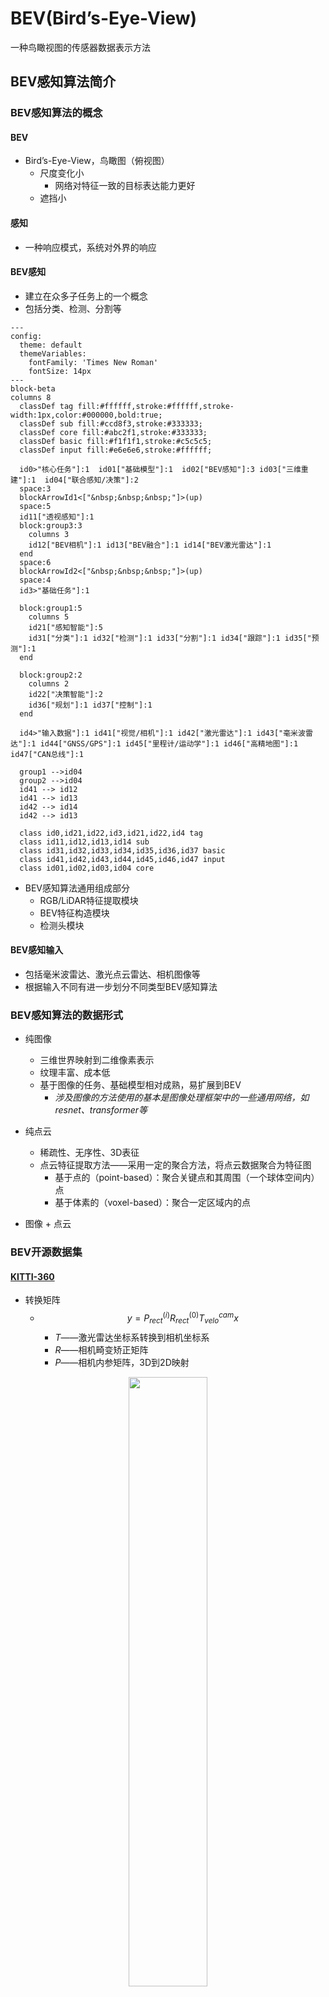 <style>@import url(../../css/auto-number-title.css); </style>

# BEV(Bird’s-Eye-View)

一种鸟瞰视图的传感器数据表示方法

## BEV感知算法简介
### BEV感知算法的概念    
#### BEV   
+ Bird’s-Eye-View，鸟瞰图（俯视图）   
  + 尺度变化小  
    + 网络对特征一致的目标表达能力更好  
  + 遮挡小  
#### 感知  
+ 一种响应模式，系统对外界的响应    
#### BEV感知 
+ 建立在众多子任务上的一个概念  
+ 包括分类、检测、分割等  

```mermaid
---
config:
  theme: default
  themeVariables:
    fontFamily: 'Times New Roman'
    fontSize: 14px
---
block-beta
columns 8
  classDef tag fill:#ffffff,stroke:#ffffff,stroke-width:1px,color:#000000,bold:true;
  classDef sub fill:#ccd8f3,stroke:#333333;
  classDef core fill:#abc2f1,stroke:#333333;
  classDef basic fill:#f1f1f1,stroke:#c5c5c5;
  classDef input fill:#e6e6e6,stroke:#ffffff;

  id0>"核心任务"]:1  id01["基础模型"]:1  id02["BEV感知"]:3 id03["三维重建"]:1  id04["联合感知/决策"]:2
  space:3
  blockArrowId1<["&nbsp;&nbsp;&nbsp;"]>(up)
  space:5
  id11["透视感知"]:1
  block:group3:3
    columns 3
    id12["BEV相机"]:1 id13["BEV融合"]:1 id14["BEV激光雷达"]:1 
  end
  space:6
  blockArrowId2<["&nbsp;&nbsp;&nbsp;"]>(up)
  space:4
  id3>"基础任务"]:1
  
  block:group1:5
    columns 5
    id21["感知智能"]:5   
    id31["分类"]:1 id32["检测"]:1 id33["分割"]:1 id34["跟踪"]:1 id35["预测"]:1 
  end

  block:group2:2
    columns 2
    id22["决策智能"]:2
    id36["规划"]:1 id37["控制"]:1
  end

  id4>"输入数据"]:1 id41["视觉/相机"]:1 id42["激光雷达"]:1 id43["毫米波雷达"]:1 id44["GNSS/GPS"]:1 id45["里程计/运动学"]:1 id46["高精地图"]:1 id47["CAN总线"]:1

  group1 -->id04
  group2 -->id04
  id41 --> id12
  id41 --> id13
  id42 --> id14
  id42 --> id13

  class id0,id21,id22,id3,id21,id22,id4 tag
  class id11,id12,id13,id14 sub
  class id31,id32,id33,id34,id35,id36,id37 basic
  class id41,id42,id43,id44,id45,id46,id47 input
  class id01,id02,id03,id04 core
```
+ BEV感知算法通用组成部分  
  + RGB/LiDAR特征提取模块  
  + BEV特征构造模块  
  + 检测头模块  
#### BEV感知输入  
  + 包括毫米波雷达、激光点云雷达、相机图像等  
  + 根据输入不同有进一步划分不同类型BEV感知算法  
### BEV感知算法的数据形式    
+ 纯图像  
   + 三维世界映射到二维像素表示  
   + 纹理丰富、成本低  
   + 基于图像的任务、基础模型相对成熟，易扩展到BEV  
     + *涉及图像的方法使用的基本是图像处理框架中的一些通用网络，如resnet、transformer等*

+ 纯点云  
  + 稀疏性、无序性、3D表征  
  + 点云特征提取方法——采用一定的聚合方法，将点云数据聚合为特征图  
    + 基于点的（point-based）：聚合关键点和其周围（一个球体空间内）点  
    + 基于体素的（voxel-based）：聚合一定区域内的点  
+ 图像 + 点云  


### BEV开源数据集  
#### [KITTI-360](https://www.cvlibs.net/datasets/kitti-360/)  
+ 转换矩阵
  + $$ y=P_{rect}^{(i)}R_{rect}^{(0)}T_{velo}^{cam}x$$  
    + $T$——激光雷达坐标系转换到相机坐标系  
    + $R$——相机畸变矫正矩阵  
    + $P$——相机内参矩阵，3D到2D映射  
  
<p align='center'><img src='asserts/kitti_annotation.png' width=50%></p>  

+ 标注文件  
  + 按场景标注  
    + 对每个场景进行编号，并有一个同名标注文件  
  + 单个标注文件  
    + 每行表示一个物体  
  + 单行  
    + 目标类型 $class$  
    + 目标被截断程度 $cut\in[0,1]$  
    + 目标被遮挡程度 $obstruction \in\{0,1,2,3\}$，离散值  
    + 目标与相机之间的夹角 $\theta\in[-\pi,\pi]$   
    + 目标边界框左上角和右下角坐标 $(x_{left},y_{left},x_{tight},y_{right})$  
    + 目标的3D尺寸 $(h,w,l)$ ，单位m 
    + 目标在3D场景下的中心点坐标 $(x_{c},y_{c},z_{c})$  ，单位m  
    + 目标在此位置以此类别存在的概率，即置信度得分 $score \in [0,1]$ 
#### [**<font color=red>nuScenes</font>**](https://www.nuscenes.org/)  
> + maps：  栅格化图像和
> + samples：**关键帧**传感器数据，已标注的图像  
> + sweeps：  **中间帧**传感器数据，未标注的图像  
> + v1.0-*：元数据、标注数据  
>   + attribute.json：实例属性  
>   + calibrated_sensors.json：传感器（激光雷达/相机）标定数据  
>   + category.json：对象类别  
>   + ego_pose.json：车辆特定时刻的姿态  
>   + instance.json：一个物体的实例  
>   + log.json：日志信息  
>   + map.json：二值分割掩模地图信息  
>   + sample.json：样例  
>   + sample_annotation.json：3D边界框  
>   + sample_data.json：传感器数据
>   + scene.json：场景数据  
>   + sensor.json：传感器信息  
>   + visibility.json：实例可见性

### BEV感知方法分类  
#### BEV Lidar  
```mermaid
graph LR

A[点云输入] --> B[体素化] & C[转换为BEV]

subgraph Pre-BEV
  B --> D[3D特征提取]-->E[转换为BEV]
end

subgraph Post-BEV
  C ---> F[2D特征提取]
end

E &　F-->G[检测头]
```

+ Pre-BEV feature extraction  
  先提取特征，再生成BEV表征
  + PV-RCNN  
    + <p align='center'><img src='asserts/pv-rcnn.png'></p> 
    +  point + voxel --> BEV feature map
+ Post-BEV feature extraction  
  先转换到BEV视图，再提取特征
  + PointPillar  

#### BEV Camera  
```mermaid
graph LR

A[多视角图像] --> B[共享2D特征提取模块] 

subgraph 视角转换模块
  direction TB
  C[2D-3D]
  D[3D-2D]
  C ~~~ D
end

B--> 视角转换模块-->E[3D解码器检测头]
```

#### BEV Fusion  
> **融合是在特征层面的融合**  


### BEV感知算法的优劣  

```mermaid
graph TB

A([多视角图像]) 
B([点云]) 
A-->C[图像视图算法]--2D结果-->D[2D-3D转换]--3D结果-->T[时间和空间]
B--> L[激光雷达网络]--3D结果--->E[时间和空间]--> F[融合]-->P([感知结果])
T-->F

A1([多视角图像]) 
B1([点云]) 
A1-->C1[特征提取器]--PV特征-->D1[2D-3D转换]
B1--> L1[特征提取器]--BEV特征---> F1[融合]-->E1[时间和空间]-->P1([感知结果])
D1--BEV特征-->F1
```

+ BEV感知算法对学术研究的意义  
  + 利于探讨2D到3D的转换过程  
  + 利于视觉图像识别远距离物体或颜色引导的道路  
+ BEV感知算法对工业应用的意义  
  + 降低成本，激光雷达设备成本是视觉设备的10倍  
+ 性能差异  
  + BEV感知算法在感知距离上优于2D感知算法3D检测任务上与点云方案还有一定差距  

### BEV感知算法的应用  
+ Tesla  

```mermaid
---
config:
  theme: default
  themeVariables:
    fontFamily: 'Times New Roman'
    fontSize: 14px
---
block-beta 
columns 3
  classDef tag fill:#ffffff,stroke:#ffffff;
  classDef basic fill:#f1f1f1,stroke:#c5c5c5;
  classDef arrow fill:#ffffe4,stroke:#ffffe4;

  i00["原图"]:1 i01["原图"]:1 i02["原图"]:1
  i10["矫正"]:1 i11["矫正"]:1 i12["矫正"]:1
  i20["RegNET"]:1 i21["RegNET"]:1 i22["RegNET"]:1
  i30["BiFPN"]:1 i31["BiFPN"]:1 i32["BiFPN"]:1
  i40["多尺度特征"]:1 i41["多尺度特征"]:1 i42["多尺度特征"]:1
  
  block:id5:3
    columns 4
    i50["多相机融合&BEV变换"]:1
    i510["PV特征"]:1 space:1 i512["BEV特征"]:1
    i510--"变换"-->i512
  end
  i60(["IMU"]):1

  block:i61:2
    columns 2
    i610["特征序列"]:1
    block:i611:1
      columns 11
      a1["&nbsp;"] space l["&nbsp;"] m["&nbsp;"] n["&nbsp;"] o["&nbsp;"] p["&nbsp;"] q["&nbsp;"] r["&nbsp;"] space a2["&nbsp;"]
      a1-->l
      r-->a2
    end
  end

  i60-->i61
  i7["视频模块"]:3
  i801("解码器"):1
  i802("解码器"):2
  block:id81:1
    columns 2
    i810["分类"]:1 i812["回归"]:1
  end
  block:i82:2
    columns 4
    i820["分类"]:1 i822["回归"]:1 i823["属性"]:1
    
  end
  class i50 tag
  class a1,a2,i50 arrow
  class i801,i802 basic
```



+ Horizon Robotics  

```mermaid
---
config:
  theme: default
  themeVariables:
    fontFamily: 'Times New Roman'
    fontSize: 14px
---
block-beta 
columns 5
  classDef task fill:#f1f1f1,stroke:#000000,stroke-width:1px,color:#000000,stroke-dasharray: 5 5;
  
  i00["原图"]:1 space i01["点云"]:1 space i02["IMU\GPS"]:1
  i10["单相机前端"]:1 space i11["激光雷达前端"]:1 space i12["其他传感器前端"]:1
  i20["交叉流对齐"]:1 space i21["交叉模态对齐"]:1 space i22["学习的时空聚合"]:1
  i20--"2D-3D"-->i21
  i21-->i22
  space:5
  i30["底层物理学"]:1 i31["语义层实体提取"]:1 i32["结构层概念,关系,行为"]:1 space:2
  i20-->i30
  i21-->i31
  i21-->i32
  space:5
  i40["视差/深度/光流..."]:1 i41["检测:行人/车辆/道路"]:1 i42["跟踪/预测..."]:1 space:2
  i30-->i40
  i31-->i41
  i32-->i42
  class i40,i41,i42 task
```

+ HAOMO  

```mermaid
---
config:
  theme: default
  themeVariables:
    fontFamily: 'Times New Roman'
    fontSize: 14px
---
block-beta 
columns 3
  classDef tag fill:#ffffff,stroke:#ffffff;
  classDef basic fill:#f1f1f1,stroke:#c5c5c5;
  classDef arrow fill:#ffffe4,stroke:#ffffe4;

  i00["点云"]:1 i01["原图1"]:1 i02["原图2"]:1
  i10["Pillar特征网络"]:1 i11["ResNet"]:1 i12["ResNet"]:1
  i20["CNN主干网络"]:1 i21["FPN"]:1 i22["FPN"]:1
  i30["BEV特征"]:1 i31["多尺度特征"]:1 i32["多尺度特征"]:1
  blockArrowId6<["&nbsp;"]>(down):1
  block:i4:2
    columns 4
    i40["transformer"]:1
    i400["PV特征"]:1 space:1 i401["BEV特征"]:1
    i400--"变换"-->i401
  end
  i5("张量空间"):3
  
  block:i6:3
    columns 3
    i60["特征序列"]:1
    space
    block:i61:1
      columns 11
      a1["&nbsp;"] space l["&nbsp;"] m["&nbsp;"] n["&nbsp;"] o["&nbsp;"] p["&nbsp;"] q["&nbsp;"] r["&nbsp;"] space a2["&nbsp;"]
      a1-->l
      r-->a2
    end
  end

  block:i7:3
    columns 3
    i70["时空融合"]:1
    i700["RNN/Transformer"]:1 i701["SLAM光流追踪"]:1
  end

  i801("解码器"):1
  i802("解码器"):2
  block:id81:1
    columns 2
    i810["分类"]:1 i812["回归"]:1
  end
  block:i82:2
    columns 4
    i820["分类"]:1 i822["回归"]:1 i823["属性"]:1 
  end
  class a1,a2,i40,i60,i70 arrow
  class i801,i802 basic
```

## BEV感知算法基础模块  
### 2D图像处理  

```mermaid
graph LR
  i0[多视角图像]-->i1[主干网络]-->i3[多视角输出]
```
### 3D点云特征处理  

```mermaid
graph LR
  i0["点云数据"]-->i1["基于点的(point-based)"] & i2["基于体素的(voxel-based)"]-->i3["输出"]
  
```
+ 基于点的(point-based)  
> 直接对点云数据进行特征提取，再进一步提取点的稀疏表示  
  + <p align=center><img src='asserts/pointnet++.png' width=80%><br><a href="https://github.com/charlesq34/pointnet2" target="_blank" title="https://github.com/charlesq34/pointnet2">（例）Point Net++ </a></p>

+ 基于体素的(voxel-based)  
> 先将点云数据划分为体素，通过三维卷积对体素进行特征提取，再进一步提取体素的稀疏表示  
  + <p align=center><img src='asserts/voxelnet.png' width=80%><br><a href="https://github.com/steph1793/Voxelnet" target="_blank" title="https://github.com/steph1793/Voxelnet">（例）VoxelNet</a></p>

### 2D-3D  
> 由环视图像，构建BEV视角特征  
```mermaid
graph LR
  i0[2D]-->i1[3D]-->i2[BEV]
  i0--"×"-->i2
```

$$
Z_{c}\left[\begin{matrix}x\\y\\1\end{matrix}\right]=\left[\begin{matrix}f&0&0&0\\0&f&0&0\\0&0&1&0\end{matrix}\right]\left[\begin{matrix}X_{C}\\Y_{C}\\Z_{C}\\1\end{matrix}\right]
$$

+ LSS(Lift, Splat,and Shoot)  
  + <p align=center><img src='asserts/lss.png' width=100%><br><a href="https://github.com/nv-tlabs/lift-splat-shoot" target="_blank" title="https://github.com/nv-tlabs/lift-splat-shoot">（例）LSS</a></p>  
  + lift模块做**深度分布**  
  + splat做特征映射  
  + shoot做结果预测  
  + **离散深度估计**  
    + 连续深度预测任务转换为分类任务  
+ Pseudo Lidar  
  + <p align=center><img src='asserts/pseudo-lidar.png' width=100%><br><a href="https://github.com/mileyan/pseudo_lidar" target="_blank" title="https://github.com/mileyan/pseudo_lidar">（例）Pseudo Lidar</a></p>  
  + **连续深度估计**——伪点云  

### 3D-2D  
> 由3D到2D构建BEV空间  

#### 显式映射 
> 预先知道3D参考点,利用3D对象查询进行2D图像特征查询  
+ DETR3D 
  + <p align=center><img src='asserts/detr3d.png' width=100%><br><a href="https://github.com/WangYueFt/detr3d" target="_blank" title="https://github.com/WangYueFt/detr3d">（例）DETR3D </a></p>  
+ FUTR3D(多模态)  
    > 利用不同的骨干网络提取多模态特征，再根据查询点聚合多模态特征  
    + <p align=center><img src='asserts/futr3d.png' width=100%><br><a href="https://github.com/Tsinghua-MARS-Lab/futr3d" target="_blank" title="https://github.com/Tsinghua-MARS-Lab/futr3d">（例）FUTR3D </a></p>  

#### 隐式映射
> 不知道3D参考点，不需要显式的2D-3D映射关系  
+ PETR3D  
  + <p align=center><img src='asserts/petr3d.png' width=100%><br><a href="https://github.com/megvii-research/PETR" target="_blank" title="https://github.com/megvii-research/PETR">（例）PETR3D </a></p>
### BEV中的transformer  

[各种注意力机制](https://www.cnblogs.com/wxkang/p/17133460.html)
> + 通道注意力  
>   + <p align=center><img src='asserts/channelattention.png' width=100%><br>channel attention</p>
> + 空间注意力   
>   + <p align=center><img src='asserts/stn.png' width=100%><br>spatial attention</p>  
> + 混合注意力  
>   + <p align=center><img src='asserts/cbam.png' width=100%><br>cbam</p>  
>   + <p align=center><img src='asserts/cam.png' width=100%><br>cam</p>  
>   + <p align=center><img src='asserts/sam.png' width=100%><br>cam</p>    
> + 自注意力  
>   + <p align=center><img src='asserts/self-attention.png' width=100%><br>self-attention</p>  
 #### 自注意力机制  
 > 计算给定序列的各位置之间的影响力大小  
 > 查询向量Q、键向量K、值向量V，计算相似度  
 + ViT(Vision Transformer)——图像分类  
   + 将图像序列化表示，一张图片无重叠切分成固定尺寸的Patch  
   + Position Embedding，将Patch的相对位置信息编码到向量中  
+ SwimTransformer——图像分类   
  + ViT在全图进行划分Patch序列化并计算注意力，但常常目标在图像中占比并不大  
  + 先划分Window，再在Window内划分Patch进行序列化，计算注意力  
+ **DETR——目标检测**  
  + 将目标检测问题转化为一个直接回归问题  
  + <p align=center><img src='asserts/detr.png' width=100%><br>detr</p>  
+ RT-DETR  
  + 基于DETR（无NMS框架），同时引入基于CORV的主干网络和高效的混合编码器以获得实时速度  
  + <p align=center><img src='asserts/rt-detr.png' width=100%><br>rt-detr</p>   
+ **DETR3D**  
  + 基于DETR，将BEV视角下的3D目标检测问题转化为一个直接回归问题  
  + <p align=center><img src='asserts/detr3d.png' width=100%><br><a href="https://github.com/WangYueFt/detr3d" target="_blank" title="https://github.com/WangYueFt/detr3d">（例）DETR3D </a></p> 
## BEV融合感知算法  
> Lidar + Camera  
> 模态信息的互补  
### 融合方案  
+ 前融合(数据级融合)  
  + 通过空间对其直接融合不同模态的原始传感器数据  
+ 深度融合(特征级融合)  
  + 通过级联或元素相乘在特征空间中跨模态融合  
+ 后融合(目标级融合)  
  + 将各模态模型的预测结果进行融合。作出最终决策  

+ <p align=center><img src='asserts/fusion_methods.png' width=70%><br>fusion_methods </p> 

```mermaid
graph LR

```

### 基础算法  
#### [BEV-SAN](https://github.com/litwellchi/BEV-SAN)  
+ <p align=center><img src='asserts/bev-san.png' width=100%><br><a href="https://github.com/litwellchi/BEV-SAN" target="_blank" title="https://github.com/litwellchi/BEV-SAN">BEV-SAN </a></p>
+ 主要针对BEV特征构造模块的工作  
  + 已有算法专注于高度维度展平BEV空间，导致**高度维度上的信息丢失**  
  + 核心设计是**切片注意力网络(Slice Attention Network)**  
+ 选择特征的高度范围  
  + 提出LIDAR-guided sampling for slice attention  
  + 根据点云统计结果作为局部特征高度划分的依据  
+ 融合多级特征  
  + 提出Fusion Transformer，同时融合全局和局部特征  

#### BEVFusion  

+ BEV Fusion MIT
  + <p align=center><img src='asserts/bevfusion_mit.png' width=100%><br><a href="https://github.com/mit-han-lab/bevfusion" target="_blank" title="https://github.com/mit-han-lab/bevfusion">bevfusion_mit</a></p> 

+ BEV Fusion 阿里  
  + > 输入：多视角图像  
    > 步骤 1：2D Backbone 提取基础图像特征  
    > 步骤 2：FPN+ADP，多尺度特征融合  
    > 步骤 3：2D➡3D 特征转换模块  
    > 步骤 4：3D➡BEV 特征编码模块  
    > 输出：Camera BEV Features  
  + <p align=center><img src='asserts/bevfusion_ali.png' width=80%><br><a href="https://github.com/ADLab-AutoDrive/BEVFusion" target="_blank" title="https://github.com/ADLab-AutoDrive/BEVFusion">bevfusion_ali</a></p>   
  + 相机支路  
    + FPN+ADP  
      + > 输入：基础图像特征   
        > 步骤 1：每层特征使用 ADP 模块  
        > 步骤 2：ADP 模块包括上采样、池化、卷积  
        > 步骤 3：多层特征融合  
        > 输出：多尺度融合特征  
      + <p align=center><img src='asserts/fpn+adp.png' width=80%><br>fpn+adp模块</p>  
    + 2D➡3D 特征转换  
      + > 输入：多尺度融合特征  
        > 步骤 1：深度分布估计  
        > 步骤 2：2D 到 3D 投影计算  
        > 输出：3D 伪体素特征  
      + <p align=center><img src='asserts/2d23d.png' width=80%><br>2D➡3D特征转换</p>  
  + 点云支路  
    + 点云特征提取方案有基于点的、基于体素的，包括 PointPillars、CenterPoint、TransFusion等  
    + <p align=center><img src='asserts/piontpillars.png' width=80%><br>PointPillars网络结构</p> 
    + Pillar 是一个用于聚合特征的柱状空间，一个柱子包含 `N` 个点，每个点的特征是 `D` 维，，一个 3D 场景有 `P` 个柱子，则整个 3D 场景用柱子特征来表示就是 $P \times D \times N$   
      + PointPillars 中默认 `D` 是一个 9 维量 
        + $(x,y,z)$ 是点的坐标  
        + $(x_{c},y_{c},z_{c})$ 是点所在 pillar 的中心点坐标  
        + $(x_{p},y_{p})$ 是点距离柱子中心点的偏移量  
          + > **为什么 PointPillars 不考虑 `z` 方向的偏移量？:question:**   
            > PointPillars 主要用于处理从地面车辆（如自动驾驶汽车）收集的点云数据。在这类应用中，z 方向（垂直于地面）的变化通常不如 x 和 y 方向（水平方向）那么显著或重要。因此，z 方向的偏移可能被认为对模型的性能影响不大，而忽略它可以简化模型并减少计算需求。另一个可能的原因是在垂直方向上，点云数据可能展示出不同的分布特性，使得直接使用不如其他维度那么有效  
        + 反射值 $r$ 表示点云中每个点的反射强度,反映了对象表面反射激光脉冲的能力  
## 基于环视camera的BEV感知算法  
> Only Camera  

### 基础算法  
#### BEVFormer  
+ <p align='center'><img src='asserts/bevformer.png'></p>
#### **DETR3D**  
+ 基于DETR，将BEV视角下的3D目标检测问题转化为一个直接回归问题  
+ <p align=center><img src='asserts/detr3d.png' width=100%><br><a href="https://github.com/WangYueFt/detr3d" target="_blank" title="https://github.com/WangYueFt/detr3d">DETR3D</a></p> 
## BEV实战  
